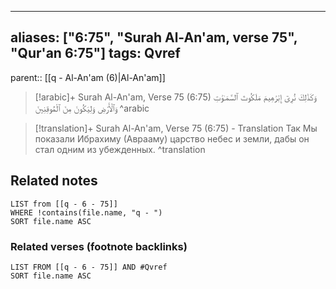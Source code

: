 
---
aliases: ["6:75", "Surah Al-An'am, verse 75", "Qur'an 6:75"]
tags: Qvref
---

parent:: [[q - Al-An'am (6)|Al-An'am]]

> [!arabic]+ Surah Al-An'am, Verse 75 (6:75)
> <span class="quran-arabic">وَكَذَٰلِكَ نُرِىٓ إِبْرَٰهِيمَ مَلَكُوتَ ٱلسَّمَـٰوَٰتِ وَٱلْأَرْضِ وَلِيَكُونَ مِنَ ٱلْمُوقِنِينَ</span>
^arabic

> [!translation]+ Surah Al-An'am, Verse 75 (6:75) - Translation
> Так Мы показали Ибрахиму (Аврааму) царство небес и земли, дабы он стал одним из убежденных.
^translation



## Related notes
```dataview
LIST from [[q - 6 - 75]]
WHERE !contains(file.name, "q - ")
SORT file.name ASC
```

### Related verses (footnote backlinks)
```dataview
LIST FROM [[q - 6 - 75]] AND #Qvref
SORT file.name ASC
```

